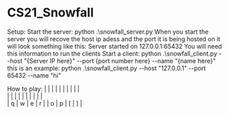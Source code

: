 # CS21_Snowfall
Setup:
Start the server: python .\snowfall_server.py
When you start the server you will recove the host ip adess and the port it is being hosted on it will look something like this: Server started on 127.0.0.1:65432
You will need this information to run the clients
Start a client: python .\snowfall_client.py --host "{Server IP here}" --port {port number here} --name "{name here}"
this is an example: python .\snowfall_client.py --host "127.0.0.1" --port 65432 --name "hi" 

How to play:
|     |     |     |     |     |     |     |     |     |  
|     |     |     |     |     |     |     |     |     |  
|  q  |  w  |  e  |  r  |     |  o  |  p  |  [  |  ]  |